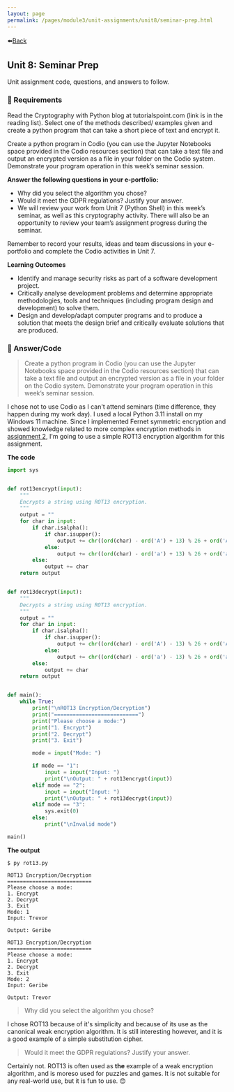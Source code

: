 ```yaml
---
layout: page
permalink: /pages/module3/unit-assignments/unit8/seminar-prep.html
---
```


⬅️[Back](/pages/module3/unit-assignments/unit8/m3u8.html)

## Unit 8: Seminar Prep

Unit assignment code, questions, and answers to follow.

### 📝 Requirements

Read the Cryptography with Python blog at tutorialspoint.com (link is in the reading list). Select one of the methods described/ examples given and create a python program that can take a short piece of text and encrypt it.

Create a python program in Codio (you can use the Jupyter Notebooks space provided in the Codio resources section) that can take a text file and output an encrypted version as a file in your folder on the Codio system. Demonstrate your program operation in this week’s seminar session.

**Answer the following questions in your e-portfolio:**
- Why did you select the algorithm you chose?
- Would it meet the GDPR regulations? Justify your answer.
- We will review your work from Unit 7 (Python Shell) in this week’s seminar, as well as this cryptography activity. There will also be an opportunity to review your team’s assignment progress during the seminar.

Remember to record your results, ideas and team discussions in your e-portfolio and complete the Codio activities in Unit 7. 

**Learning Outcomes**
- Identify and manage security risks as part of a software development project.
- Critically analyse development problems and determine appropriate methodologies, tools and techniques (including program design and development) to solve them.
- Design and develop/adapt computer programs and to produce a solution that meets the design brief and critically evaluate solutions that are produced.

### 🤔 Answer/Code

> Create a python program in Codio (you can use the Jupyter Notebooks space provided in the Codio resources section) that can take a text file and output an encrypted version as a file in your folder on the Codio system. Demonstrate your program operation in this week’s seminar session.

I chose not to use Codio as I can't attend seminars (time difference, they happen during my work day). I used a local Python 3.11 install on my Windows 11 machine. Since I implemented Fernet symmetric encryption and showed knowledge related to more complex encryption methods in [assignment 2](/pages/module3/assignment2/m3a2.md), I'm going to use a simple ROT13 encryption algorithm for this assignment.

**The code**

```python
import sys


def rot13encrypt(input):
    """
    Encrypts a string using ROT13 encryption.
    """
    output = ""
    for char in input:
        if char.isalpha():
            if char.isupper():
                output += chr((ord(char) - ord('A') + 13) % 26 + ord('A'))
            else:
                output += chr((ord(char) - ord('a') + 13) % 26 + ord('a'))
        else:
            output += char
    return output


def rot13decrypt(input):
    """
    Decrypts a string using ROT13 encryption.
    """
    output = ""
    for char in input:
        if char.isalpha():
            if char.isupper():
                output += chr((ord(char) - ord('A') - 13) % 26 + ord('A'))
            else:
                output += chr((ord(char) - ord('a') - 13) % 26 + ord('a'))
        else:
            output += char
    return output


def main():
    while True:
        print("\nROT13 Encryption/Decryption")
        print("===========================")
        print("Please choose a mode:")
        print("1. Encrypt")
        print("2. Decrypt")
        print("3. Exit")

        mode = input("Mode: ")

        if mode == "1":
            input = input("Input: ")
            print("\nOutput: " + rot13encrypt(input))
        elif mode == "2":
            input = input("Input: ")
            print("\nOutput: " + rot13decrypt(input))
        elif mode == "3":
            sys.exit(0)
        else:
            print("\nInvalid mode")

main()
```

**The output**

```
$ py rot13.py

ROT13 Encryption/Decryption
===========================
Please choose a mode:
1. Encrypt
2. Decrypt
3. Exit
Mode: 1
Input: Trevor

Output: Geribe

ROT13 Encryption/Decryption
===========================
Please choose a mode:
1. Encrypt
2. Decrypt
3. Exit
Mode: 2
Input: Geribe

Output: Trevor
```


> Why did you select the algorithm you chose?

I chose ROT13 because of it's simplicity and because of its use as the canonical weak encryption algorithm. It is still interesting however, and it is a good example of a simple substitution cipher.


> Would it meet the GDPR regulations? Justify your answer.

Certainly not. ROT13 is often used as **the** example of a weak encryption algorithm, and is moreso used for puzzles and games. It is not suitable for any real-world use, but it is fun to use. 😊

